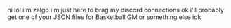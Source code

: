 hi lol i'm zalgo
i'm just here to brag my discord connections ok 
i'll probably get one of your JSON files for Basketball GM or something else idk

<!---
zalgo38/zalgo38 is a ✨ special ✨ repository because its `README.md` (this file) appears on your GitHub profile.
You can click the Preview link to take a look at your changes.
--->
